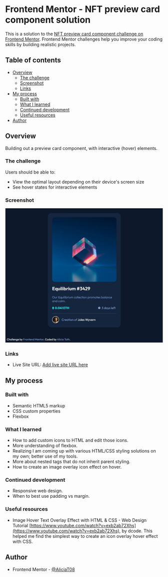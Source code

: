 # Frontend Mentor - NFT preview card component solution

This is a solution to the [NFT preview card component challenge on Frontend Mentor](https://www.frontendmentor.io/challenges/nft-preview-card-component-SbdUL_w0U). Frontend Mentor challenges help you improve your coding skills by building realistic projects. 

## Table of contents

- [Overview](#overview)
  - [The challenge](#the-challenge)
  - [Screenshot](#screenshot)
  - [Links](#links)
- [My process](#my-process)
  - [Built with](#built-with)
  - [What I learned](#what-i-learned)
  - [Continued development](#continued-development)
  - [Useful resources](#useful-resources)
- [Author](#author)


## Overview

Building out a preview card component, with interactive (hover) elements.

### The challenge

Users should be able to:

- View the optimal layout depending on their device's screen size
- See hover states for interactive elements

### Screenshot

![Screenshot of my Solution](./images/Screenshot.jpg)

### Links

- Live Site URL: [Add live site URL here](https://your-live-site-url.com)

## My process

### Built with

- Semantic HTML5 markup
- CSS custom properties
- Flexbox


### What I learned

- How to add custom icons to HTML and edit those icons.
- More understanding of flexbox.
- Realizing I am coming up with various HTML/CSS styling solutions on my own; better use of my tools.
- More about nested tags that do not inherit parent styling.
- How to create an image overlay icon effect on hover.


### Continued development

- Responsive web design.
- When to best use padding vs margin.


### Useful resources

- Image Hover Text Overlay Effect with HTML & CSS - Web Design Tutorial [https://www.youtube.com/watch?v=exb2ab72Xhs](https://www.youtube.com/watch?v=exb2ab72Xhs), by dcode. This helped me find the simplest way to create an icon overlay hover effect with CSS. 


## Author

- Frontend Mentor - [@AliciaT08](https://www.frontendmentor.io/profile/AliciaT08)
